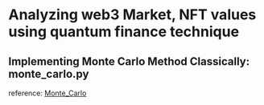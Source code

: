# Analyzing web3 Market, NFT values using quantum finance technique
## Implementing Monte Carlo Method Classically: monte_carlo.py
reference: [Monte_Carlo](https://www.interviewqs.com/blog/intro-monte-carlo)

